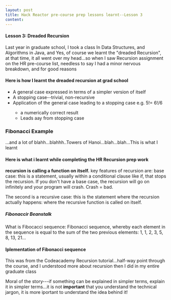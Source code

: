 ```yaml
---
layout: post
title: Hack Reactor pre-course prep lessons learnt--Lesson 3
content: 
---
```


<!-- <!DOCTYPE html> -->

<html lang="en">
<head>
	<meta charset="UTF-8">
	<title>Pre-course lessons learnt</title>
</head>
<body>
	<h4>Lesson 3: Dreaded Recursion</h4>
	<p>
	 Last year in graduate school, I took a class In Data Structures, and Algorithms in Java, and Yes, of course we learnt the "dreaded Recursion", at that time, it all went over my head...so when I saw Recursion assignment on the HR pre-course list, needless to say I had a minor nervous breakdown, and for good reasons
	</p>
	<h4>Here is how I learnt the dreaded recursion at grad school</h4>
	<ul>
	  <li>A general case expressed in terms of a simpler version of itself</li>
	  <li>A stopping case--trivial, non-recursive</li>
	  <li>Application of the general case leading to a stopping case e.g. 5!= 6!/6</li>
		<ul>
			<li>a numerically correct result</li>
			<li>Leads aay from stopping case</li>
		</ul>
	  </li>
	</ul>
	<h3>Fibonacci Example</h3>
	<script src="https://gist.github.com/boshika/de97725a64bdd3ff436f.js"></script>
	<p>...and a lot of blahh...blahhh..Towers of Hanoi...blah...blah...This is what I learnt</p>
	<h4>Here is what i learnt while completing the HR Recursion prep work</h4>
	<p>
	 <strong>recursion is calling a function on itself.</strong>
	 key features of recursion are: base case: this is a statement, usually within a conditional clause like if, that stops the recursion. If you don't have a base case, the recursion will go on infinitely and your program will crash. Crash = bad.
	</p>
	<p>
	 The second is a recursive case: this is the statement where the recursion actually happens: where the recursive function is called on itself.
	</p>
	<script src="https://gist.github.com/boshika/b333c2b517e12724fb19.js"></script>
	<h5>Fibonaccir Beanstalk</h5>
	<p>
	 What is Fibocacci sequence: Fibonacci sequence, whereby each element in the sequence is equal to the sum of the two previous elements: 1, 1, 2, 3, 5, 8, 13, 21...
	</p>
	<h4>Iplementation of Fibonacci sequence</h4>
	<script src="https://gist.github.com/boshika/0c803c0641a06311fd74.js"></script>
	<p>
	 This was from the Codeacademy Recursion tutorial...half-way point through the course, and I understood more about recursion then I did in my entire graduate class
	</p>
	<p>
	 Moral of the story---if something can be explained in simpler terms, explain it in simpler terms...it is not <strong>important</strong> that you understand the technical jargon, it is more iportant to understand the idea behind it!
	</p>
</body>
</html>